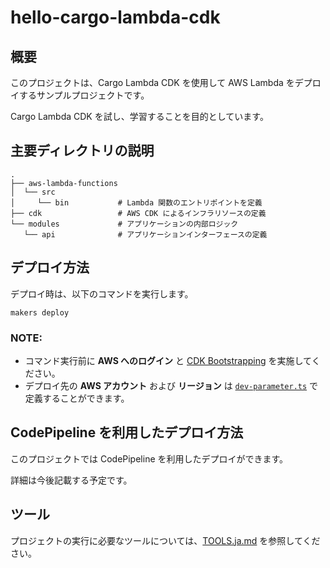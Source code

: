 # hello-cargo-lambda-cdk

## 概要

このプロジェクトは、Cargo Lambda CDK を使用して AWS Lambda をデプロイするサンプルプロジェクトです。

Cargo Lambda CDK を試し、学習することを目的としています。

## 主要ディレクトリの説明

```
.
├── aws-lambda-functions
│  └── src
│     └── bin           # Lambda 関数のエントリポイントを定義
├── cdk                 # AWS CDK によるインフラリソースの定義
└── modules             # アプリケーションの内部ロジック
   └── api              # アプリケーションインターフェースの定義
```

## デプロイ方法

デプロイ時は、以下のコマンドを実行します。

```shell
makers deploy
```

### **NOTE**: 

- コマンド実行前に **AWS へのログイン** と [CDK Bootstrapping](https://docs.aws.amazon.com/ja_jp/cdk/v2/guide/bootstrapping.html) を実施してください。
- デプロイ先の **AWS アカウント** および **リージョン** は [`dev-parameter.ts`](cdk/lib/parameters/dev-parameter.ts) で定義することができます。

## CodePipeline を利用したデプロイ方法

このプロジェクトでは CodePipeline を利用したデプロイができます。

詳細は今後記載する予定です。

## ツール

プロジェクトの実行に必要なツールについては、[TOOLS.ja.md](TOOLS.ja.md) を参照してください。

